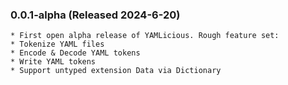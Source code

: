 ### 0.0.1-alpha (Released 2024-6-20)
    * First open alpha release of YAMLicious. Rough feature set:
    * Tokenize YAML files
    * Encode & Decode YAML tokens
    * Write YAML tokens
    * Support untyped extension Data via Dictionary
